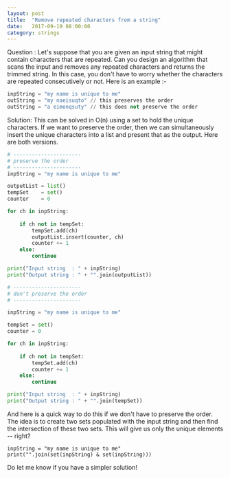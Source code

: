 ```yaml
---
layout: post
title:  "Remove repeated characters from a string"
date:   2017-09-19 08:00:00
category: strings
---
```


Question : Let's suppose that you are given an input string that might contain characters that are repeated. Can you design an algorithm that scans the input and removes any repeated characters and returns the trimmed string. In this case, you don't have to worry whether the characters are repeated consecutively or not. Here is an example :-

```python
inpString = "my name is unique to me"
outString = "my naeisuqto" // this preserves the order
outString = "a eimonqsuty" // this does not preserve the order
```

Solution: This can be solved in O(n) using a set to hold the unique characters. If we want to preserve the order, then we can simultaneously insert the unique characters into a list and present that as the output. Here are both versions. 

```python
# ----------------------
# preserve the order
# ----------------------
inpString = "my name is unique to me"

outputList = list()
tempSet    = set()
counter    = 0

for ch in inpString:
    
    if ch not in tempSet:
        tempSet.add(ch)
        outputList.insert(counter, ch)
        counter += 1
    else:
        continue

print("Input string  : " + inpString)
print("Output string : " + "".join(outputList))
```



```python
# ----------------------
# don't preserve the order
# ----------------------

inpString = "my name is unique to me"

tempSet = set()
counter = 0

for ch in inpString:
    
    if ch not in tempSet:
        tempSet.add(ch)
        counter += 1
    else:
        continue

print("Input string  : " + inpString)
print("Output string : " + "".join(tempSet))
```


And here is a quick way to do this if we don't have to preserve the order. The idea is to create two sets populated with the input string and then find the intersection of these two sets. This will give us only the unique elements -- right?

```
inpString = "my name is unique to me"
print("".join(set(inpString) & set(inpString)))
```

Do let me know if you have a simpler solution! 